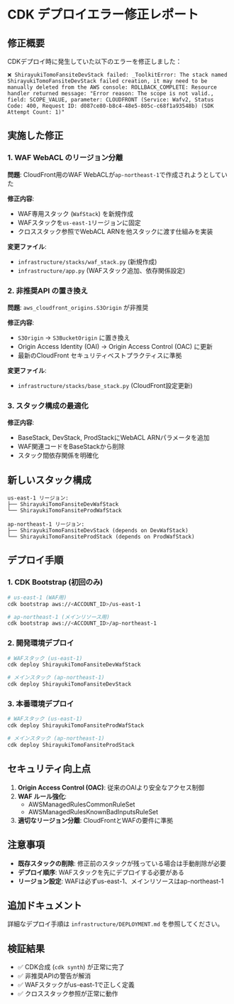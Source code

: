 # CDK デプロイエラー修正レポート

## 修正概要

CDKデプロイ時に発生していた以下のエラーを修正しました：

```
❌ ShirayukiTomoFansiteDevStack failed: _ToolkitError: The stack named ShirayukiTomoFansiteDevStack failed creation, it may need to be manually deleted from the AWS console: ROLLBACK_COMPLETE: Resource handler returned message: "Error reason: The scope is not valid., field: SCOPE_VALUE, parameter: CLOUDFRONT (Service: Wafv2, Status Code: 400, Request ID: d087ce80-b8c4-48e5-805c-c68f1a93548b) (SDK Attempt Count: 1)"
```

## 実施した修正

### 1. WAF WebACL のリージョン分離

**問題**: CloudFront用のWAF WebACLが`ap-northeast-1`で作成されようとしていた

**修正内容**:
- WAF専用スタック (`WafStack`) を新規作成
- WAFスタックを`us-east-1`リージョンに固定
- クロススタック参照でWebACL ARNを他スタックに渡す仕組みを実装

**変更ファイル**:
- `infrastructure/stacks/waf_stack.py` (新規作成)
- `infrastructure/app.py` (WAFスタック追加、依存関係設定)

### 2. 非推奨API の置き換え

**問題**: `aws_cloudfront_origins.S3Origin` が非推奨

**修正内容**:
- `S3Origin` → `S3BucketOrigin` に置き換え
- Origin Access Identity (OAI) → Origin Access Control (OAC) に更新
- 最新のCloudFront セキュリティベストプラクティスに準拠

**変更ファイル**:
- `infrastructure/stacks/base_stack.py` (CloudFront設定更新)

### 3. スタック構成の最適化

**修正内容**:
- BaseStack, DevStack, ProdStackにWebACL ARNパラメータを追加
- WAF関連コードをBaseStackから削除
- スタック間依存関係を明確化

## 新しいスタック構成

```
us-east-1 リージョン:
├── ShirayukiTomoFansiteDevWafStack
└── ShirayukiTomoFansiteProdWafStack

ap-northeast-1 リージョン:
├── ShirayukiTomoFansiteDevStack (depends on DevWafStack)
└── ShirayukiTomoFansiteProdStack (depends on ProdWafStack)
```

## デプロイ手順

### 1. CDK Bootstrap (初回のみ)

```bash
# us-east-1 (WAF用)
cdk bootstrap aws://<ACCOUNT_ID>/us-east-1

# ap-northeast-1 (メインリソース用)
cdk bootstrap aws://<ACCOUNT_ID>/ap-northeast-1
```

### 2. 開発環境デプロイ

```bash
# WAFスタック (us-east-1)
cdk deploy ShirayukiTomoFansiteDevWafStack

# メインスタック (ap-northeast-1)
cdk deploy ShirayukiTomoFansiteDevStack
```

### 3. 本番環境デプロイ

```bash
# WAFスタック (us-east-1)
cdk deploy ShirayukiTomoFansiteProdWafStack

# メインスタック (ap-northeast-1)
cdk deploy ShirayukiTomoFansiteProdStack
```

## セキュリティ向上点

1. **Origin Access Control (OAC)**: 従来のOAIより安全なアクセス制御
2. **WAF ルール強化**: 
   - AWSManagedRulesCommonRuleSet
   - AWSManagedRulesKnownBadInputsRuleSet
3. **適切なリージョン分離**: CloudFrontとWAFの要件に準拠

## 注意事項

- **既存スタックの削除**: 修正前のスタックが残っている場合は手動削除が必要
- **デプロイ順序**: WAFスタックを先にデプロイする必要がある
- **リージョン設定**: WAFは必ずus-east-1、メインリソースはap-northeast-1

## 追加ドキュメント

詳細なデプロイ手順は `infrastructure/DEPLOYMENT.md` を参照してください。

## 検証結果

- ✅ CDK合成 (`cdk synth`) が正常に完了
- ✅ 非推奨APIの警告が解消
- ✅ WAFスタックがus-east-1で正しく定義
- ✅ クロススタック参照が正常に動作